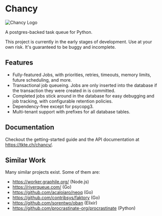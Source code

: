 # Chancy

![Chancy Logo](misc/logo_small.png)

A postgres-backed task queue for Python.

This project is currently in the early stages of development. Use at your own
risk. It's guaranteed to be buggy and incomplete.

## Features

- Fully-featured Jobs, with priorities, retries, timeouts, memory limits, future
  scheduling, and more.
- Transactional job queueing. Jobs are only inserted into the database if the
  transaction they were created in is committed.
- Completed jobs stick around in the database for easy debugging and job
  tracking, with configurable retention policies.
- Dependency-free except for psycopg3.
- Multi-tenant support with prefixes for all database tables.

## Documentation

Checkout the getting-started guide and the API documentation at
https://tkte.ch/chancy/.

## Similar Work

Many similar projects exist. Some of them are:

- https://worker.graphile.org/ (Node.js)
- https://riverqueue.com/ (Go)
- https://github.com/acaloiaro/neoq (Go)
- https://github.com/contribsys/faktory (Go)
- https://github.com/sorentwo/oban (Elixir)
- https://github.com/procrastinate-org/procrastinate (Python)